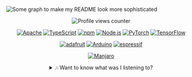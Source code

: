 <!-- ![ryukaizen](https://i.imgur.com/eUvjGZq.jpeg) -->

![Some graph to make my README look more sophisticated](https://github-readme-activity-graph.vercel.app/graph?username=ryukaizen&custom_title=ryukaizen%27s+Contribution+Graph&title_color=ffffff&bg_color=000000&color=ffffff&line=c90202&point=ffffff&area=true&area_color=ff8086) <!-- Thanks https://github.com/Ashutosh00710/github-readme-activity-graph -->

<div align="center">
  
![Profile views counter](https://komarev.com/ghpvc/?username=ryukaizen&color=red&style=for-the-badge&abbreviated=true) <!--Thanks https://github.com/antonkomarev/github-profile-views-counter -->
        
[![Apache](https://img.shields.io/badge/Apache-D22128?style=for-the-badge&logo=Apache&logoColor=white)](https://httpd.apache.org/)
[![TypeScript](https://img.shields.io/badge/TypeScript-007ACC?style=for-the-badge&logo=typescript&logoColor=white)](https://www.typescriptlang.org/)
[![npm](https://img.shields.io/badge/npm-CB3837?style=for-the-badge&logo=npm&logoColor=white)](https://www.npmjs.com/)
[![Node.js](https://img.shields.io/badge/Node%20js-339933?style=for-the-badge&logo=nodedotjs&logoColor=white)](https://nodejs.org/)
[![PyTorch](https://img.shields.io/badge/PyTorch-EE4C2C?style=for-the-badge&logo=pytorch&logoColor=white)](https://pytorch.org/)
[![TensorFlow](https://img.shields.io/badge/TensorFlow-FF6F00?style=for-the-badge&logo=tensorflow&logoColor=white)](https://www.tensorflow.org/)

[![adafruit](https://img.shields.io/badge/adafruit-000000?style=for-the-badge&logo=adafruit&logoColor=white)](https://www.adafruit.com/)
[![Arduino](https://img.shields.io/badge/Arduino-00979D?style=for-the-badge&logo=Arduino&logoColor=white)](https://www.arduino.cc/)
[![espressif](https://img.shields.io/badge/espressif-E7352C?style=for-the-badge&logo=espressif&logoColor=white)](https://www.espressif.com/)

[![Manjaro](https://img.shields.io/badge/Manjaro-35BF5C?style=for-the-badge&logo=Manjaro&logoColor=white)](https://manjaro.org/)

<details>
<summary>🎶 Want to know what was I listening to?</summary>
<!--         <img src="https://media1.tenor.com/m/2z7NVAVjM_YAAAAd/guts-berserk.gif" width = "250"/>  -->
        <details>
          <summary>You sure?</h4></summary>
            <details>
              <summary>You really sure?</summary>
                <details>
                  <summary>You really really sure?</summary>
                    <details>
                      <summary>You really really really sure?</summary>
                        <details>        
                         <summary>You really really really really sure?</summary>
                          <details>
                           <summary>You really really really really really- yeah sure go ahead ~></summary><br>
                            
![Recent Scrobbles](https://lastfm-recently-played.vercel.app/api?user=ryukaizen&count=3&width=350&love=true)                  
</details>
</div>
